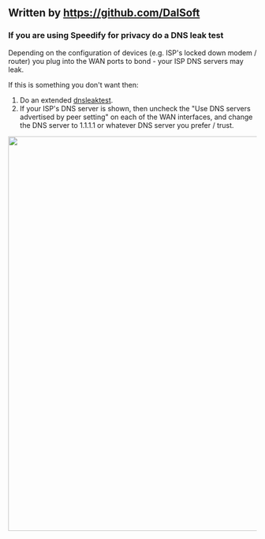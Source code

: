   ## Written by https://github.com/DalSoft
  ### If you are using Speedify for privacy do a DNS leak test
  Depending on the configuration of devices (e.g. ISP's locked down modem / router) you plug into the WAN ports to bond - your ISP DNS servers may leak. 

  If this is something you don't want then:
  1. Do an extended [dnsleaktest](https://www.dnsleaktest.com).
  2. If your ISP's DNS server is shown, then uncheck the "Use DNS servers advertised by peer setting" on each of the WAN interfaces, and change the DNS server to 1.1.1.1 or whatever DNS server you prefer / trust.
  <img src="https://user-images.githubusercontent.com/406007/199865411-3fab4de0-3c91-444b-9f13-eadb5440bb07.png" width="800" />